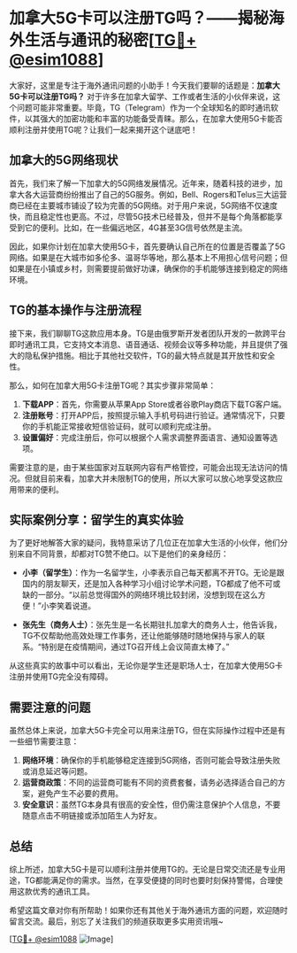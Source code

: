 # 加拿大5G卡可以注册TG吗？——揭秘海外生活与通讯的秘密[[TG💪+ @esim1088](https://t.me/s/esim1088)]

大家好，这里是专注于海外通讯问题的小助手！今天我们要聊的话题是：**加拿大5G卡可以注册TG吗？** 对于许多在加拿大留学、工作或者生活的小伙伴来说，这个问题可能非常重要。毕竟，TG（Telegram）作为一个全球知名的即时通讯软件，以其强大的加密功能和丰富的功能备受青睐。那么，在加拿大使用5G卡能否顺利注册并使用TG呢？让我们一起来揭开这个谜底吧！

## 加拿大的5G网络现状

首先，我们来了解一下加拿大的5G网络发展情况。近年来，随着科技的进步，加拿大各大运营商纷纷推出了自己的5G服务。例如，Bell、Rogers和Telus三大运营商已经在主要城市铺设了较为完善的5G网络。对于用户来说，5G网络不仅速度快，而且稳定性也更高。不过，尽管5G技术已经普及，但并不是每个角落都能享受到它的便利。比如，在一些偏远地区，4G甚至3G信号依然是主流。

因此，如果你计划在加拿大使用5G卡，首先要确认自己所在的位置是否覆盖了5G网络。如果是在大城市如多伦多、温哥华等地，那么基本上不用担心信号问题；但如果是在小镇或乡村，则需要提前做好功课，确保你的手机能够连接到稳定的网络环境。

## TG的基本操作与注册流程

接下来，我们聊聊TG这款应用本身。TG是由俄罗斯开发者团队开发的一款跨平台即时通讯工具，它支持文本消息、语音通话、视频会议等多种功能，并且提供了强大的隐私保护措施。相比于其他社交软件，TG的最大特点就是其开放性和安全性。

那么，如何在加拿大用5G卡注册TG呢？其实步骤非常简单：

1. **下载APP**：首先，你需要从苹果App Store或者谷歌Play商店下载TG客户端。
2. **注册账号**：打开APP后，按照提示输入手机号码进行验证。通常情况下，只要你的手机能正常接收短信验证码，就可以顺利完成注册。
3. **设置偏好**：完成注册后，你可以根据个人需求调整界面语言、通知设置等选项。

需要注意的是，由于某些国家对互联网内容有严格管控，可能会出现无法访问的情况。但就目前来看，加拿大并未限制TG的使用，所以大家可以放心地享受这款应用带来的便利。

## 实际案例分享：留学生的真实体验

为了更好地解答大家的疑问，我特意采访了几位正在加拿大生活的小伙伴，他们分别来自不同背景，却都对TG赞不绝口。以下是他们的亲身经历：

- **小李（留学生）**：作为一名留学生，小李表示自己每天都离不开TG。无论是跟国内的朋友聊天，还是加入各种学习小组讨论学术问题，TG都成了他不可或缺的一部分。“以前总觉得国外的网络环境比较封闭，没想到现在这么方便！”小李笑着说道。

- **张先生（商务人士）**：张先生是一名长期驻扎加拿大的商务人士，他告诉我，TG不仅帮助他高效处理工作事务，还让他能够随时随地保持与家人的联系。“特别是在疫情期间，通过TG召开线上会议简直太棒了。”

从这些真实的故事中可以看出，无论你是学生还是职场人士，在加拿大使用5G卡注册并使用TG完全没有障碍。

## 需要注意的问题

虽然总体上来说，加拿大5G卡完全可以用来注册TG，但在实际操作过程中还是有一些细节需要注意：

1. **网络环境**：确保你的手机能够稳定连接到5G网络，否则可能会导致注册失败或消息延迟等问题。
2. **运营商政策**：不同的运营商可能有不同的资费套餐，请务必选择适合自己的方案，避免产生不必要的费用。
3. **安全意识**：虽然TG本身具有很高的安全性，但仍需注意保护个人信息，不要随意点击不明链接或添加陌生人为好友。

## 总结

综上所述，加拿大5G卡是可以顺利注册并使用TG的。无论是日常交流还是专业用途，TG都能满足你的需求。当然，在享受便捷的同时也要时刻保持警惕，合理使用这款优秀的通讯工具。

希望这篇文章对你有所帮助！如果你还有其他关于海外通讯方面的问题，欢迎随时留言交流。最后，别忘了关注我们的频道获取更多实用资讯哦~

[[TG💪+ @esim1088](https://t.me/s/esim1088) ![Image](https://i.postimg.cc/4NQfJmqS/Snipaste-2025-05-13-00-14-12.png)]
